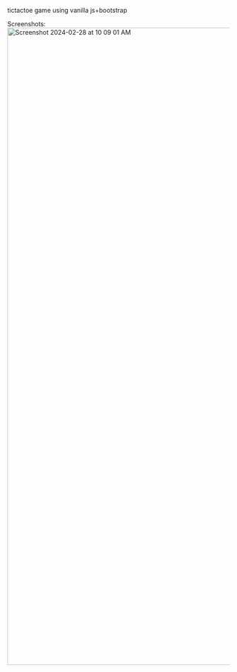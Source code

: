 tictactoe game using vanilla js+bootstrap

Screenshots:
<img width="1440" alt="Screenshot 2024-02-28 at 10 09 01 AM" src="https://github.com/akifurrahman/js-tictactoe/assets/120382518/2a708680-1520-46b5-a760-e020ec00248c">



